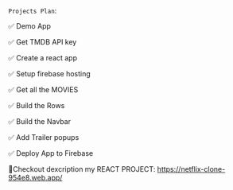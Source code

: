 `Projects Plan`:

✅ Demo App

✅ Get TMDB API key

✅ Create a react app

✅ Setup firebase hosting

✅ Get all the MOVIES

✅ Build the Rows

✅ Build the Navbar

✅ Add Trailer popups

✅ Deploy App to Firebase

🔴Checkout dexcription my REACT PROJECT: https://netflix-clone-954e8.web.app/
